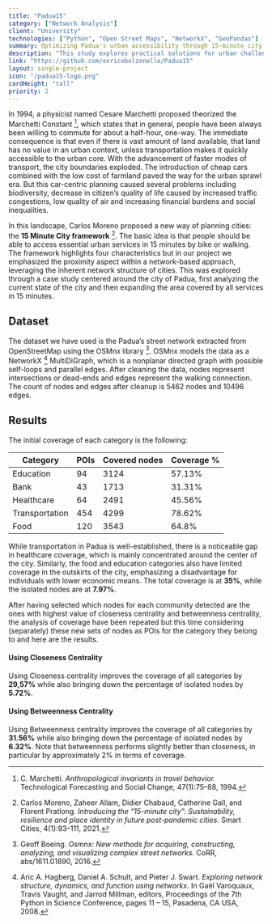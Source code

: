 ```yaml
---
title: "Padua15"
category: ["Network Analysis"]
client: "University"
technologies: ["Python", "Open Street Maps", "NetworkX", "GeoPandas"]
summary: Optimizing Padua's urban accessibility through 15-minute city analysis and improvement strategies using network analysis tools.
description: "This study explores practical solutions for urban challenges arising from long journeys and uncontrolled city growth. Inspired by the 15 Minute City idea, we focus on making essential services accessible within a 15-minute walk (or bike ride) in Padua. Using a network-based approach, we analyze the current state of the city and propose ways to expand the coverage of services within this timeframe. Our goal is to create a more convenient and sustainable urban living experience, addressing issues like traffic, air quality and time waste."
link: "https://github.com/enricobolzonello/Padua15"
layout: single-project
icon: "/padua15-logo.png"
cardHeight: "tall"
priority: 2
---
```


In 1994, a physicist named Cesare Marchetti proposed theorized the Marchetti Constant [^1], which states that in general, people have been always been willing to commute for about a half-hour, one-way. The immediate consequence is that even if there is vast amount of land available, that land has no value in an urban context, unless transportation makes it quickly accessible to the urban core. With the advancement of faster modes of transport, the city boundaries exploded. The introduction of cheap cars combined with the low cost of farmland paved the way for the urban sprawl era. But this car-centric planning caused several problems including biodiversity, decrease in citizen’s quality of life caused by increased traffic congestions, low quality of air and increasing financial burdens and social inequalities.

In this landscape, Carlos Moreno proposed a new way of planning cities: the **15 Minute City framework** [^2]. The basic idea is that people should be able to access essential urban services in 15 minutes by bike or walking. The framework highlights four characteristics but in our project we emphasized the proximity aspect within a network-based approach, leveraging the inherent network structure of cities. This was explored through a case study centered around the city of Padua, first analyzing the current state of the city and then expanding the area covered by all services in 15 minutes.

## Dataset
The dataset we have used is the Padua’s street network extracted from OpenStreetMap using the OSMnx library [^3]. OSMnx models the data as a NetworkX [^4] MultiDiGraph, which is a nonplanar directed graph with possible self-loops and parallel edges. After cleaning the data, nodes represent intersections or dead-ends and edges represent the walking connection.
The count of nodes and edges after cleanup is 5462 nodes and 10496 edges.

## Results

The initial coverage of each category is the following:

| **Category**   | **POIs** | **Covered nodes** | **Coverage %** |
|----------------|--------------------|-----------------------------|----------------------------|
| Education      | 94                 | 3124                        | 57.13%                    |
| Bank          | 43                 | 1713                        | 31.31%                    |
| Healthcare     | 64                 | 2491                        | 45.56%                    |
| Transportation | 454                | 4299                        | 78.62%                    |
| Food           | 120                | 3543                        | 64.8%                     |

While transportation in Padua is well-established, there is a noticeable gap in healthcare coverage, which is mainly concentrated around the center of the city. Similarly, the food and education categories also have limited coverage in the outskirts of the city, emphasizing a disadvantage for individuals with lower economic means. The total coverage is at **35%**, while the isolated nodes are at **7.97%**.

After having selected which nodes for each community detected are the ones with highest value of closeness centrality and betweenness centrality, the analysis of coverage have been repeated but this time considering (separately) these new sets of nodes as POIs for the category they belong to and here are the results.

#### Using Closeness Centrality
Using Closeness centrality improves the coverage of all categories by **29,57%** while also bringing down the percentage of isolated nodes by **5.72%**.

#### Using Betweenness Centrality
Using Betweenness centrality improves the coverage of all categories by **31.56%** while also bringing down the percentage of isolated nodes by **6.32%**. Note that betweenness performs slightly better than closeness, in particular by approximately 2% in terms of coverage.

[^1]: C. Marchetti. *Anthropological invariants in travel behavior.* Technological Forecasting and Social Change, 47(1):75–88, 1994.
[^2]: Carlos Moreno, Zaheer Allam, Didier Chabaud, Catherine Gall, and Florent Pratlong. *Introducing the “15-minute city”: Sustainability, resilience and place identity in future post-pandemic cities.* Smart Cities, 4(1):93–111, 2021.
[^3]: Geoff Boeing. *Osmnx: New methods for acquiring, constructing, analyzing, and visualizing complex street networks.* CoRR, abs/1611.01890, 2016.
[^4]: Aric A. Hagberg, Daniel A. Schult, and Pieter J. Swart. *Exploring network structure, dynamics, and function using networkx.* In Gaël Varoquaux, Travis Vaught, and Jarrod Millman, editors, Proceedings of the 7th Python in Science Conference, pages 11 – 15, Pasadena, CA USA, 2008.
